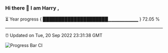 ### Hi there 👋 I am Harry , 

⏳ Year progress { █████████████████████▁▁▁▁▁▁▁▁▁ } 72.05 %

---

⏰ Updated on Tue, 20 Sep 2022 23:31:38 GMT

![Progress Bar CI](https://github.com/duykhang68/duykhang68/workflows/Progress%20Bar%20CI/badge.svg)
